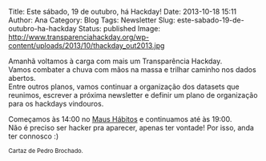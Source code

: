 Title: Este sábado, 19 de outubro, há Hackday!
Date: 2013-10-18 15:11
Author: Ana
Category: Blog
Tags: Newsletter
Slug: este-sabado-19-de-outubro-ha-hackday
Status: published
Image: http://www.transparenciahackday.org/wp-content/uploads/2013/10/thackday_out2013.jpg

Amanhã voltamos à carga com mais um Transparência Hackday.  
Vamos combater a chuva com mãos na massa e trilhar caminho nos dados abertos.  
Entre outros planos, vamos continuar a organização dos datasets que reunimos, escrever a próxima newsletter e definir um plano de organização para os hackdays vindouros.

Começamos às 14:00 no [Maus Hábitos](http://maushabitos.com/) e continuamos até às 19:00.  
Não é preciso ser hacker pra aparecer, apenas ter vontade! Por isso, anda ter connosco :)

<small>Cartaz de Pedro Brochado.</small>
